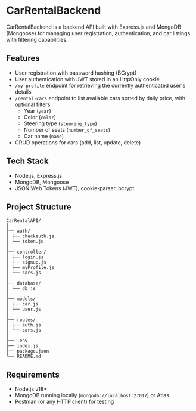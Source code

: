 # CarRentalBackend

CarRentalBackend is a backend API built with Express.js and MongoDB (Mongoose) for managing user registration, authentication, and car listings with filtering capabilities.

## Features
- User registration with password hashing (BCrypt)
- User authentication with JWT stored in an HttpOnly cookie
- `/my-profile` endpoint for retrieving the currently authenticated user's details
- `/rental-cars` endpoint to list available cars sorted by daily price, with optional filters:
  - Year (`year`)
  - Color (`color`)
  - Steering type (`steering_type`)
  - Number of seats (`number_of_seats`)
  - Car name (`name`)
- CRUD operations for cars (add, list, update, delete)

## Tech Stack
- Node.js, Express.js
- MongoDB, Mongoose
- JSON Web Tokens (JWT), cookie-parser, bcrypt

## Project Structure
```
CarRentalAPI/
│
├── auth/
│ ├── checkauth.js
│ └── token.js
│
├── controller/
│ ├── login.js
│ ├── signup.js
│ ├── myProfile.js
│ └── cars.js
│
├── database/
│ └── db.js
│
├── models/
│ ├── car.js
│ └── user.js
│
├── routes/
│ ├── auth.js
│ └── cars.js
│
├── .env
├── index.js
├── package.json
└── README.md
```

## Requirements
- Node.js v18+
- MongoDB running locally (`mongodb://localhost:27017`) or Atlas
- Postman (or any HTTP client) for testing

